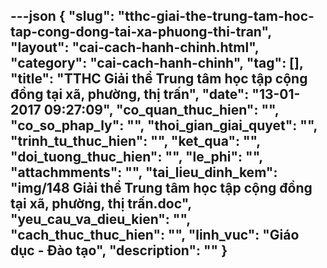---json
{
    "slug": "tthc-giai-the-trung-tam-hoc-tap-cong-dong-tai-xa-phuong-thi-tran",
    "layout": "cai-cach-hanh-chinh.html",
    "category": "cai-cach-hanh-chinh",
    "tag": [],
    "title": "TTHC Giải thể Trung tâm học tập cộng đồng tại xã, phường, thị trấn",
    "date": "13-01-2017 09:27:09",
    "co_quan_thuc_hien": "",
    "co_so_phap_ly": "",
    "thoi_gian_giai_quyet": "",
    "trinh_tu_thuc_hien": "",
    "ket_qua": "",
    "doi_tuong_thuc_hien": "",
    "le_phi": "",
    "attachmments": "",
    "tai_lieu_dinh_kem": "img/148 Giải thể Trung tâm học tập cộng đồng tại xã, phường, thị trấn.doc",
    "yeu_cau_va_dieu_kien": "",
    "cach_thuc_thuc_hien": "",
    "linh_vuc": "Giáo dục - Đào tạo",
    "description": ""
}
---
